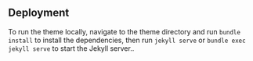
## Deployment

To run the theme locally, navigate to the theme directory and run `bundle install` to install the dependencies, then run `jekyll serve` or `bundle exec jekyll serve` to start the Jekyll server..
